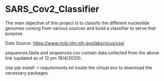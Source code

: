 # SARS_Cov2_Classifier
The main objective of this project is to classify the different nucleotide genomes coming from various sources and build a classifier to serve that purpose.

Data Source: https://www.ncbi.nlm.nih.gov/labs/virus/vssi

sequences.fasta and sequences.csv contain data collected from the above link (updated as of 12 pm 19/4/2020).

Use *pip install -r requirements.txt* inside the virtual env to download the necessary packages.

